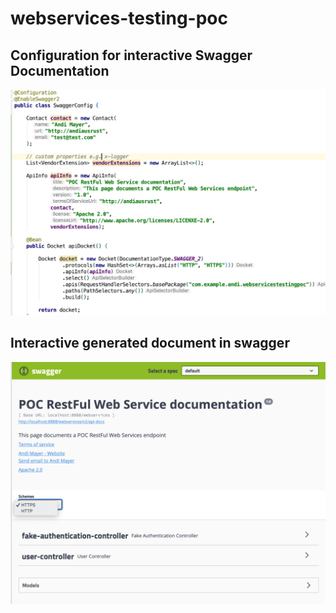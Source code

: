 # webservices-testing-poc

## Configuration for interactive Swagger Documentation

![swagger-config](https://github.com/andiausrust/webservices-testing-poc/blob/master/Screenshot%20SwaggerConfig.png)

## Interactive generated document in swagger
![swagger-generated](https://github.com/andiausrust/webservices-testing-poc/blob/master/swaggerGeneratedDocumentation.png)

